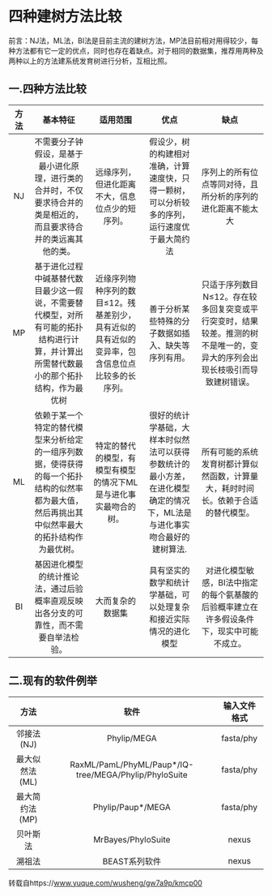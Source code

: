 # 四种建树方法比较
前言：NJ法，ML法，BI法是目前主流的建树方法，MP法目前相对用得较少，每种方法都有它一定的优点，同时也存在着缺点。对于相同的数据集，推荐用两种及两种以上的方法建系统发育树进行分析，互相比照。
## 一.四种方法比较
|方法|基本特征|适用范围|优点|缺点|
|:----:|:---:|:---:|:---:|:---:|
|NJ|不需要分子钟假设，是基于最小进化原理，进行类的合并时，不仅要求待合并的类是相近的，而且要求待合并的类远离其他的类。|远缘序列，但进化距离不大，信息位点少的短序列。|假设少，树的构建相对准确，计算速度快，只得一颗树，可以分析较多的序列，运行速度优于最大简约法|序列上的所有位点等同对待，且所分析的序列的进化距离不能太大|				
|MP|基于进化过程中碱基替代数目最少这一假说，不需要替代模型，对所有可能的拓扑结构进行计算，并计算出所需替代数最小的那个拓扑结构，作为最优树|近缘序列物种序列的数目≤12。残基差别少，具有近似的具有近似的变异率，包含信息位点比较多的长序列。|善于分析某些特殊的分子数据如插入、缺失等序列有用。|只适于序列数目N≤12。存在较多回复突变或平行突变时，结果较差。推测的树不是唯一的，变异大的序列会出现长枝吸引而导致建树错误。|
ML|依赖于某一个特定的替代模型来分析给定的一组序列数据，使得获得的每一个拓扑结构的似然率都为最大值，然后再挑出其中似然率最大的拓扑结构作为最优树。|特定的替代的模型，有模型有模型的情况下ML是与进化事实最吻合的树。|很好的统计学基础，大样本时似然法可以获得参数统计的最小方差，在进化模型确定的情况下，ML法是与进化事实吻合最好的建树算法.|所有可能的系统发育树都计算似然函数，计算量大，耗时时间长。依赖于合适的替代模型。
BI|基因进化模型的统计推论法，通过后验概率直观反映出各分支的可靠性，而不需要自举法检验。|大而复杂的数据集|具有坚实的数学和统计学基础，可以处理复杂和接近实际情况的进化模型|对进化模型敏感，BI法中指定的每个氨基酸的后验概率建立在许多假设条件下，现实中可能不成立。|

## 二.现有的软件例举
|方法|软件|输入文件格式|
|:----:|:---:|:---:|
|邻接法(NJ)|Phylip/MEGA|fasta/phy|
|最大似然法(ML)	|RaxML/PamL/PhyML/Paup*/IQ-tree/MEGA/Phylip/PhyloSuite	|fasta/phy|
|最大简约法(MP)	|Phylip/Paup*/MEGA	|fasta/phy|
|贝叶斯法	|MrBayes/PhyloSuite|	nexus|
|溯祖法	|BEAST系列软件	|nexus|

转载自https://www.yuque.com/wusheng/gw7a9p/kmcp00
